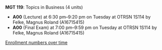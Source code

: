 **MGT 119**: Topics in Business (4 units)

- **A00** (Lecture) at 6:30 pm–9:20 pm on Tuesday at OTRSN 1S114 by Felke, Magnus Roland (A16715415)
- **A00** (Final Exam) at 7:00 pm–9:59 pm on Tuesday at OTRSN 1S114 by Felke, Magnus Roland (A16715415)

[Enrollment numbers over time](./MGT119.tsv)
